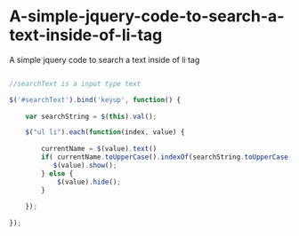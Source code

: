 # A-simple-jquery-code-to-search-a-text-inside-of-li-tag
A simple jquery code to search a text inside of li tag


```js

//searchText is a input type text

$('#searchText').bind('keyup', function() {
   
    var searchString = $(this).val();

    $("ul li").each(function(index, value) {
        
        currentName = $(value).text()
        if( currentName.toUpperCase().indexOf(searchString.toUpperCase()) > -1) {
           $(value).show();
        } else {
            $(value).hide();
        }
        
    });
    
});

```
